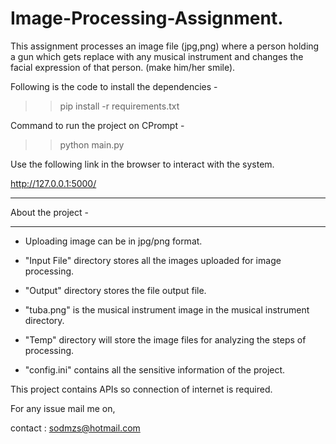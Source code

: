 # Image-Processing-Assignment.

This assignment processes an image file (jpg,png) where a person holding a gun which gets replace with any musical instrument and changes the facial expression of that person. (make him/her smile).

Following is the code to install the dependencies -

>> pip install -r requirements.txt

Command to run the project on CPrompt - 

>> python main.py

Use the following link in the browser to interact with the system.

http://127.0.0.1:5000/
________________________________________________________________


About the project - 
___________________

- Uploading image can be in jpg/png format.

- "Input File" directory stores all the images uploaded for image processing.

- "Output" directory stores the file output file.

- "tuba.png" is the musical instrument image in the musical instrument directory.

- "Temp" directory will store the image files for analyzing the steps of processing.

- "config.ini" contains all the sensitive information of the project.



This project contains APIs so connection of internet is required.



For any issue mail me on,

contact : sodmzs@hotmail.com
